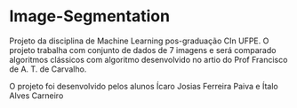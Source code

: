 # Image-Segmentation

Projeto da disciplina de Machine Learning pos-graduação CIn UFPE. O projeto trabalha com conjunto de dados de 7 imagens e será comparado algoritmos clássicos com algoritmo desenvolvido no artio do Prof Francisco de A. T. de Carvalho.

O projeto foi desenvolvido pelos alunos Ícaro Josias Ferreira Paiva e Ítalo Alves Carneiro
